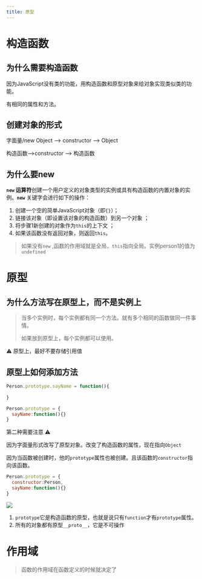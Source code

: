 ```yaml
---
title: 原型
---
```


# 构造函数

## 为什么需要构造函数

因为JavaScript没有类的功能，用构造函数和原型对象来给对象实现类似类的功能。

有相同的属性和方法。

## 创建对象的形式

字面量/new Object --> constructor --> Object

构造函数-->constructor --> 构造函数

## 为什么要new

**`new` 运算符**创建一个用户定义的对象类型的实例或具有构造函数的内置对象的实例。**`new`** 关键字会进行如下的操作：

1. 创建一个空的简单JavaScript对象（即`{}`）；
2. 链接该对象（即设置该对象的构造函数）到另一个对象 ；
3. 将步骤1新创建的对象作为`this`的上下文 ；
4. 如果该函数没有返回对象，则返回`this`。

> 如果没有`new` ,函数的作用域就是全局，`this`指向全局。实例person1的值为`undefined`

# 原型

## 为什么方法写在原型上，而不是实例上

> 当多个实例时，每个实例都有同一个方法。就有多个相同的函数做同一件事情。
>
> 如果放到原型上，每个实例都可以使用。

⚠️ 原型上，最好不要存储引用值

## 原型上如何添加方法

```js
Person.prototype.sayName = function(){
  
}
```



```js
Person.prototype = {
  sayName:function(){}
}
```

第二种需要注意 ⚠️ 

因为字面量形式改写了原型对象。改变了构造函数的属性，现在指向`Object`

因为当函数被创建时，他的`prototype`属性也被创建。且该函数的`constructor`指向该函数。

```js
Person.prototype = {
  constructor:Person,
  sayName:function(){}
}
```



![](https://github.com/mqyqingfeng/Blog/raw/master/Images/prototype5.png)

1. `prototype`它是构造函数的原型，也就是说只有`function`才有`prototype`属性。
2. 所有的对象都有原型`__proto__`，它是不可操作



# 作用域

> 函数的作用域在函数定义的时候就决定了

